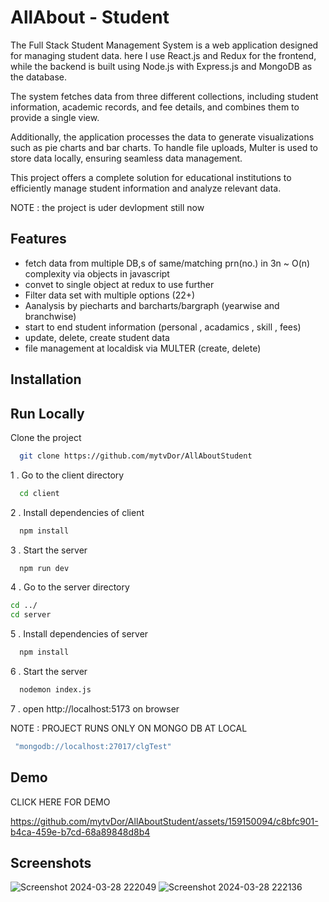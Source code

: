 # AllAbout - Student 

The Full Stack Student Management System is a web application designed for managing student data. here I use React.js and Redux for the frontend, while the backend is built using Node.js with Express.js and MongoDB as the database.

 The system fetches data from three different collections, including student information, academic records, and fee details, and combines them to provide a single view.
 
  Additionally, the application processes the data to generate visualizations such as pie charts and bar charts. To handle file uploads, Multer is used to store data locally, ensuring seamless data management. 
  
  This project offers a complete solution for educational institutions to efficiently manage student information and analyze relevant data.

NOTE : the project is uder devlopment still now


## Features

- fetch data from multiple DB,s of same/matching  prn(no.) in 3n ~ O(n) complexity via objects in javascript
- convet to single object at redux to use further
- Filter data set with multiple options (22+) 
- Aanalysis by piecharts and barcharts/bargraph (yearwise and branchwise)
- start to end student information (personal , acadamics , skill , fees)
- update, delete, create student data 
- file management at localdisk via MULTER (create, delete)


## Installation

## Run Locally

Clone the project

```bash
  git clone https://github.com/mytvDor/AllAboutStudent
```

 1 . Go to the client directory

```bash
  cd client
```

 2 . Install dependencies of client

```bash
  npm install
```

3 . Start the server

```bash
  npm run dev
```


4 . Go to the server directory


```bash
cd ../
cd server
```
5 . Install dependencies of server

```bash
  npm install
```

 6 . Start the server

```bash
  nodemon index.js
```
 7 . open  http://localhost:5173 on browser


 NOTE : PROJECT RUNS ONLY ON MONGO DB AT LOCAL 
 
```bash
 "mongodb://localhost:27017/clgTest"
 ```
## Demo


CLICK HERE FOR DEMO

https://github.com/mytvDor/AllAboutStudent/assets/159150094/c8bfc901-b4ca-459e-b7cd-68a89848d8b4


## Screenshots

![Screenshot 2024-03-28 222049](https://github.com/mytvDor/AllAboutStudent/assets/159150094/526c555a-dac7-4e6d-ad9d-87402188f417)
![Screenshot 2024-03-28 222136](https://github.com/mytvDor/AllAboutStudent/assets/159150094/8777fe7e-e680-4527-9de5-1b110fd4ef39)
